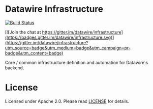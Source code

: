# Datawire Infrastructure

[![Build Status](https://travis-ci.org/datawire/infrastructure.svg?branch=master)](https://travis-ci.org/datawire/infrastructure)

[![Join the chat at https://gitter.im/datawire/infrastructure](https://badges.gitter.im/datawire/infrastructure.svg)](https://gitter.im/datawire/infrastructure?utm_source=badge&utm_medium=badge&utm_campaign=pr-badge&utm_content=badge)

Core / common infrastructure definition and automation for Datawire's backend.

# License

Licensed under Apache 2.0. Please read [LICENSE](LICENSE) for details.
